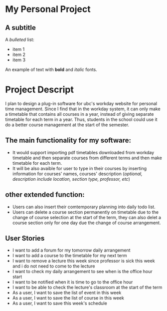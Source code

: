 # My Personal Project

## A subtitle

A *bulleted* list:
- item 1
- item 2
- item 3

An example of text with **bold** and *italic* fonts.  

# Project Descript
I plan to design a plug-in software for ubc's workday website for personal time management. Since I find that in the workday system, it can only make a timetable that contains all courses in a year, instead of giving separate timetable for each term in a year. Thus, students in the school could use it do a better course management at the start of the semester.

## The main functionality for my software:
- It would support importing pdf timetables downloaded from workday timetable and then separate courses from different terms and then make timetable for each term.
- It will be also avaible for user to type in their courses by inserting information for courses' names, courses' description (*optional, description include location, section type, professor, etc*)
## other extended function:
- Users can also insert their comtemporary planning into daily todo list.
- Users can delete a course section permanently on timetable due to the change of course selection at the start of the term, they can also delet a course section only for one day due the change of course arrangement.
## User Stories
- I want to add a forum for my tomorrow daily arrangement
- I want to add a course to the timetable for my next term
- I want to remove a lecture this week since professor is sick this week and i do not need to come to the lecture
- I want to check my daily arrangement to see when is the office hour start
- I want to be notified when it is time to go to the office hour
- I want to be able to check the lecture's classroom at the start of the term
- As a user, I want to save the list of event in this week
- As a user, I want to save the list of course in this week
- As a user, I want to save this week's schedule